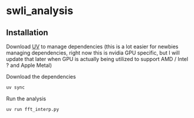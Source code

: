 # swli_analysis


## Installation
Download [UV](https://docs.astral.sh/uv/getting-started/installation/) to manage dependencies (this is a lot easier for newbies managing dependencies, right now this is nvidia GPU specific, but I will update that later when GPU is actually being utilized to support AMD / Intel ? and Apple Metal)

Download the dependencies

```bash
uv sync
```

Run the analysis
```bash
uv run fft_interp.py
```

